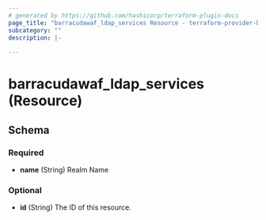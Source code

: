 ```yaml
---
# generated by https://github.com/hashicorp/terraform-plugin-docs
page_title: "barracudawaf_ldap_services Resource - terraform-provider-barracudawaf"
subcategory: ""
description: |-
  
---
```


# barracudawaf_ldap_services (Resource)





<!-- schema generated by tfplugindocs -->
## Schema

### Required

- **name** (String) Realm Name

### Optional

- **id** (String) The ID of this resource.


